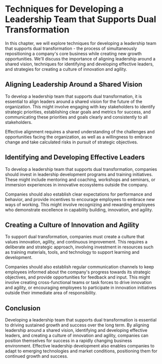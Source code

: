 Techniques for Developing a Leadership Team that Supports Dual Transformation
=========================================================================================================================

In this chapter, we will explore techniques for developing a leadership team that supports dual transformation - the process of simultaneously repositioning a company's core business while creating new growth opportunities. We'll discuss the importance of aligning leadership around a shared vision, techniques for identifying and developing effective leaders, and strategies for creating a culture of innovation and agility.

Aligning Leadership Around a Shared Vision
------------------------------------------

To develop a leadership team that supports dual transformation, it is essential to align leaders around a shared vision for the future of the organization. This might involve engaging with key stakeholders to identify strategic priorities, establishing clear goals and metrics for success, and communicating these priorities and goals clearly and consistently to all stakeholders.

Effective alignment requires a shared understanding of the challenges and opportunities facing the organization, as well as a willingness to embrace change and take calculated risks in pursuit of strategic objectives.

Identifying and Developing Effective Leaders
--------------------------------------------

To develop a leadership team that supports dual transformation, companies should invest in leadership development programs and training initiatives. These might include mentoring and coaching, workshops and seminars, or immersion experiences in innovative ecosystems outside the company.

Companies should also establish clear expectations for performance and behavior, and provide incentives to encourage employees to embrace new ways of working. This might involve recognizing and rewarding employees who demonstrate excellence in capability building, innovation, and agility.

Creating a Culture of Innovation and Agility
--------------------------------------------

To support dual transformation, companies must create a culture that values innovation, agility, and continuous improvement. This requires a deliberate and strategic approach, involving investment in resources such as training materials, tools, and technology to support learning and development.

Companies should also establish regular communication channels to keep employees informed about the company's progress towards its strategic objectives, and provide opportunities for feedback and input. This might involve creating cross-functional teams or task forces to drive innovation and agility, or encouraging employees to participate in innovation initiatives outside their immediate area of responsibility.

Conclusion
----------

Developing a leadership team that supports dual transformation is essential to driving sustained growth and success over the long term. By aligning leadership around a shared vision, identifying and developing effective leaders, and creating a culture of innovation and agility, companies can position themselves for success in a rapidly changing business environment. Effective leadership development also enables companies to adapt to emerging technologies and market conditions, positioning them for continued growth and success.
